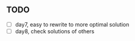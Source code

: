 
## TODO
- [ ] day7, easy to rewrite to more optimal solution
- [ ] day8, check solutions of others 